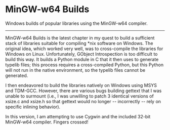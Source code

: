 # MinGW-w64 Builds

Windows builds of popular libraries using the MinGW-w64 compiler.

---

MinGW-w64 Builds is the latest chapter in my quest to build a sufficient stack
of libraries suitable for compiling \*nix software on Windows.  The original
idea, which worked very well, was to cross-compile the libraries for Windows on
Linux.  Unfortunately, GObject Introspection is too difficult to build this
way.  It builds a Python module in C that it then uses to generate typelib
files; this process requires a cross-compiled Python, but this Python will not
run in the native environment, so the typelib files cannot be generated.

I then endeavored to build the libraries natively on Windows using MSYS and
TDM-GCC.  However, there are various bugs building gettext that I was unable to
surmount (i.e., I was unwilling to patch 3 identical versions of xsize.c and
xsize.h so that gettext would no longer -- incorrectly -- rely on specific
inlining behavior).

In this version, I am attempting to use Cygwin and the included 32-bit
MinGW-w64 compiler.  Fingers crossed!


